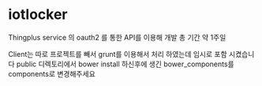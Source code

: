 # iotlocker

Thingplus service 의 oauth2 를 통한 API를 이용해 개발
총 기간 약 1주일

Client는 따로 프로젝트를 빼서 grunt를 이용해서 처리 하였는데 임시로 포함 시켰습니다
public 디렉토리에서 bower install 하신후에 생긴 bower_components를 components로 변경해주세요